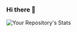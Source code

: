 ### Hi there 👋

<!--
**cekil/cekil** is a ✨ _special_ ✨ repository because its `README.md` (this file) appears on your GitHub profile.

Here are some ideas to get you started:

- 🔭 I’m currently working on ...
- 🌱 I’m currently learning ...
- 👯 I’m looking to collaborate on ...
- 🤔 I’m looking for help with ...
- 💬 Ask me about ...
- 📫 How to reach me: ...
- 😄 Pronouns: ...
- ⚡ Fun fact: ...
-->

<!--![Your Repository's Stats](https://github-readme-stats.vercel.app/api?username=cekil&show_icons=true) -->
![Your Repository's Stats](https://github-readme-stats.vercel.app/api/top-langs/?username=cekil)
<!--[Profile View Counter](https://komarev.com/ghpvc/?username=cekil)  -->
